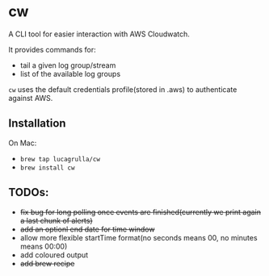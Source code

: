 # cw

A CLI tool for easier interaction with AWS Cloudwatch.

It provides commands for:

* tail a given log group/stream
* list of the available log groups

`cw` uses the default credentials profile(stored in .aws) to authenticate against AWS.
 
## Installation

On Mac:

* `brew tap lucagrulla/cw`
* `brew install cw`

## TODOs:

* ~~fix bug for long polling once events are finished(currently we print again a last chunk of alerts)~~
* ~~add an optionl end date for time window~~
* allow more flexible startTime format(no seconds means 00, no minutes means 00:00)
* add coloured output
* ~~add brew recipe~~
